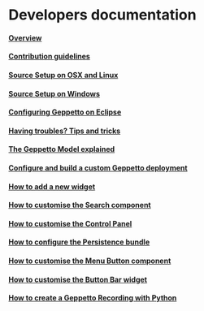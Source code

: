 Developers documentation
========================

#### [Overview](./overview.html)
#### [Contribution guidelines](./contribute.html)


#### [Source Setup on OSX and Linux](./osxlinuxsetup.html)
#### [Source Setup on Windows](./windowssetup.html)
#### [Configuring Geppetto on Eclipse](./eclipsesetup.html)
#### [Having troubles? Tips and tricks](./devtips.html)


#### [The Geppetto Model explained](./geppettomodel.html)
#### [Configure and build a custom Geppetto deployment](./build.html)
#### [How to add a new widget](./widgets.html)
#### [How to customise the Search component](./spotlightcustom.html)
#### [How to customise the Control Panel](./controlpanelcustom.html)
#### [How to configure the Persistence bundle](./persistence.html)
#### [How to customise the Menu Button component](./menubutton.html)
#### [How to customise the Button Bar widget](./bubarW.html)

#### [How to create a Geppetto Recording with Python](./recordingandreplaying.html)

